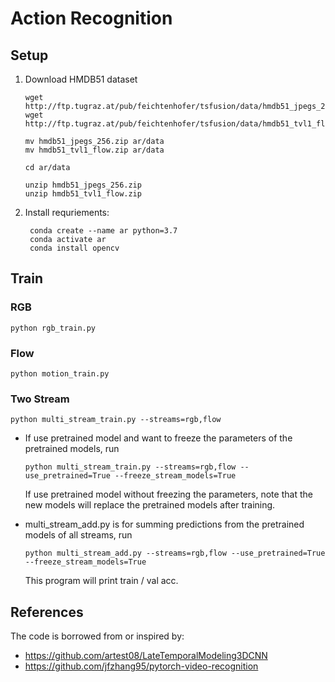 # Action Recognition

## Setup

1. Download HMDB51 dataset

    ```shell
    wget http://ftp.tugraz.at/pub/feichtenhofer/tsfusion/data/hmdb51_jpegs_256.zip
    wget http://ftp.tugraz.at/pub/feichtenhofer/tsfusion/data/hmdb51_tvl1_flow.zip
    
    mv hmdb51_jpegs_256.zip ar/data
    mv hmdb51_tvl1_flow.zip ar/data
    
    cd ar/data
    
    unzip hmdb51_jpegs_256.zip
    unzip hmdb51_tvl1_flow.zip
    ```

1. Install requriements:
   ```shell
    conda create --name ar python=3.7
    conda activate ar
    conda install opencv
   ```

## Train

### RGB

```shell
python rgb_train.py
```

### Flow

```shell
python motion_train.py
```

### Two Stream

```shell
python multi_stream_train.py --streams=rgb,flow
```

- If use pretrained model and want to freeze the parameters of the pretrained models,  run
  ```shell
  python multi_stream_train.py --streams=rgb,flow --use_pretrained=True --freeze_stream_models=True
  ```
  If use pretrained model without freezing the parameters, note that the new models will replace the pretrained models after training.

- multi_stream_add.py is for summing predictions from the pretrained models of all streams, run
  ```shell
  python multi_stream_add.py --streams=rgb,flow --use_pretrained=True --freeze_stream_models=True
  ```
  This program will print train / val acc.

## References

The code is borrowed from or inspired by:

- https://github.com/artest08/LateTemporalModeling3DCNN
- https://github.com/jfzhang95/pytorch-video-recognition
